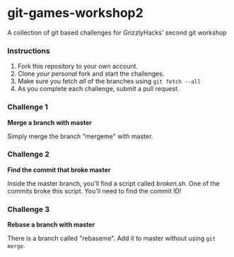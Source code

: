 # git-games-workshop2
A collection of git based challenges for GrizzlyHacks' second git workshop

### Instructions

1. Fork this repository to your own account.
2. Clone *your personal* fork and start the challenges.
3. Make sure you fetch *all* of the branches using `git fetch --all`
4. As you complete each challenge, submit a pull request.

### Challenge 1
**Merge a branch with master**

Simply merge the branch "mergeme" with master.

### Challenge 2
**Find the commit that broke master**

Inside the master branch, you'll find a script called *broken.sh*. One of the commits broke this script. You'll need to find the commit ID!

### Challenge 3
**Rebase a branch with master**

There is a branch called "rebaseme". Add it to master without using `git merge`.